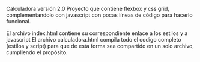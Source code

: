 Calculadora versión 2.0
Proyecto que contiene flexbox y css grid, complementandolo con javascript con pocas líneas de código para hacerlo funcional.

El archivo index.html contiene su correspondiente enlace a los estilos y a javascript
El archivo calculadora.html compila todo el codigo completo (estilos y script) para que de esta forma sea compartido en un solo archivo, cumpliendo el propósito.
